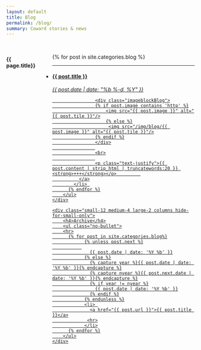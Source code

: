 ```yaml
---
layout: default
title: Blog
permalink: /blog/
summary: Coward stories & news
---
```

<br>
<div class="small-12 columns">
	<div class="small-12 medium-8 large-10 columns">
	 <h4>{{ page.title}}</h4>
	    <ul class="small-block-grid-1 medium-block-grid-2 large-block-grid-4">
	      {% for post in site.categories.blog %}
			<li class="recent-post">
			<hr>
		      <a href="{{ post.url | prepend: site.baseurl }}">
			      <h4>{{ post.title }}</h4>
			      	<p><i>{{ post.date | date: "%b %-d, %Y" }}</i></p>
			      	
			      	<div class="imageblockBlog">
			      	{% if post.image contains 'http' %}
		          	  	<img src="{{ post.image }}" alt="{{ post.tile }}"/>
			          	{% else %}
						 <img src="/img/blog/{{ post.image }}" alt="{{ post.tile }}"/>
			        {% endif %}
			        </div>
                    
                    <br>
                    
		      		<p class="text-justify">{{ post.content | strip_html | truncatewords:20 }} <strong>+++</strong></p>	      	
		  	  </a>
		    </li> 
	      {% endfor %}
	    </ul>
	</div>

	<div class="small-12 medium-4 large-2 columns hide-for-small-only">
		<h4>Archive</h4>
		<ul class="no-bullet">
		<hr>
		  {% for post in site.categories.blog%}
			    {% unless post.next %}
               
			      {{ post.date | date: '%Y %b' }}
			    {% else %}
			      {% capture year %}{{ post.date | date: '%Y %b' }}{% endcapture %}
			      {% capture nyear %}{{ post.next.date | date: '%Y %b' }}{% endcapture %}
			      {% if year != nyear %}
			        {{ post.date | date: '%Y %b' }}
			      {% endif %}
			    {% endunless %}
                <li> 
			      <a href="{{ post.url }}">{{ post.title }}</a>
			     <hr>
			    </li>
		  {% endfor %}
		</ul>
    </div>


